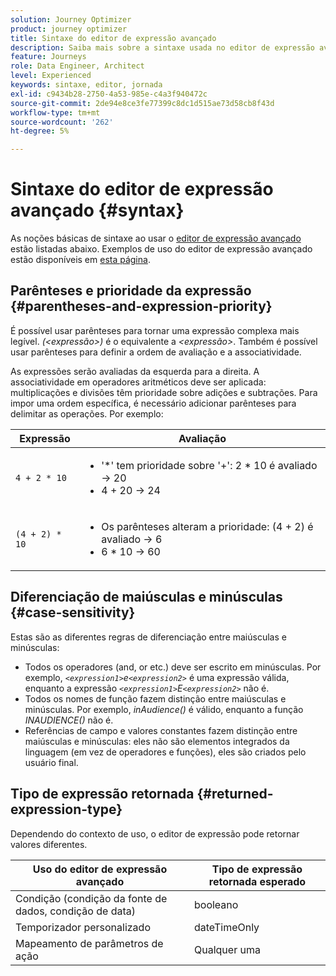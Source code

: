 ```yaml
---
solution: Journey Optimizer
product: journey optimizer
title: Sintaxe do editor de expressão avançado
description: Saiba mais sobre a sintaxe usada no editor de expressão avançado
feature: Journeys
role: Data Engineer, Architect
level: Experienced
keywords: sintaxe, editor, jornada
exl-id: c9434b28-2750-4a53-985e-c4a3f940472c
source-git-commit: 2de94e8ce3fe77399c8dc1d515ae73d58cb8f43d
workflow-type: tm+mt
source-wordcount: '262'
ht-degree: 5%

---
```


# Sintaxe do editor de expressão avançado {#syntax}

As noções básicas de sintaxe ao usar o [editor de expressão avançado](expressionadvanced.md) estão listadas abaixo. Exemplos de uso do editor de expressão avançado estão disponíveis em [esta página](advanced-editor-use-cases.md).

## Parênteses e prioridade da expressão {#parentheses-and-expression-priority}

É possível usar parênteses para tornar uma expressão complexa mais legível. _(&lt;expressão>)_ é o equivalente a _&lt;expressão>_. Também é possível usar parênteses para definir a ordem de avaliação e a associatividade.

As expressões serão avaliadas da esquerda para a direita. A associatividade em operadores aritméticos deve ser aplicada: multiplicações e divisões têm prioridade sobre adições e subtrações. Para impor uma ordem específica, é necessário adicionar parênteses para delimitar as operações. Por exemplo:

<!--```5 + 2 * 10 = 25, and (5 + 2) * 10 = 70```-->

| Expressão | Avaliação |
|--- |--- |
| `4 + 2 * 10` | <ul><li>&#39;*&#39; tem prioridade sobre &#39;+&#39;: 2 * 10 é avaliado → 20</li><li>4 + 20 → 24</li></ul> |
| `(4 + 2) * 10` | <ul><li>Os parênteses alteram a prioridade: (4 + 2) é avaliado → 6</li><li> 6 * 10 → 60</li></ul> |

## Diferenciação de maiúsculas e minúsculas {#case-sensitivity}

Estas são as diferentes regras de diferenciação entre maiúsculas e minúsculas:

* Todos os operadores (and, or etc.) deve ser escrito em minúsculas. Por exemplo, _`<expression1>`e`<expression2>`_ é uma expressão válida, enquanto a expressão _`<expression1>`E`<expression2>`_ não é.
* Todos os nomes de função fazem distinção entre maiúsculas e minúsculas. Por exemplo, _inAudience()_ é válido, enquanto a função _INAUDIENCE()_ não é.
* Referências de campo e valores constantes fazem distinção entre maiúsculas e minúsculas: eles não são elementos integrados da linguagem (em vez de operadores e funções), eles são criados pelo usuário final.

## Tipo de expressão retornada {#returned-expression-type}

Dependendo do contexto de uso, o editor de expressão pode retornar valores diferentes.

| Uso do editor de expressão avançado | Tipo de expressão retornada esperado |
|--- |--- |
| Condição (condição da fonte de dados, condição de data) | booleano |
| Temporizador personalizado | dateTimeOnly |
| Mapeamento de parâmetros de ação | Qualquer uma |
